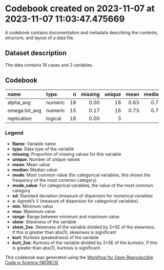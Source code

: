 Codebook created on 2023-11-07 at 2023-11-07 11:03:47.475669
================

A codebook contains documentation and metadata describing the contents,
structure, and layout of a data file.

## Dataset description

The data contains 18 cases and 3 variables.

## Codebook

| name          | type    |   n | missing | unique | mean | median |  mode | mode_value |   sd |    v |   min |  max | range |  skew | skew_2se | kurt | kurt_2se |
|:--------------|:--------|----:|--------:|-------:|-----:|-------:|------:|:-----------|-----:|-----:|------:|-----:|------:|------:|---------:|-----:|---------:|
| alpha_avg     | numeric |  18 |    0.00 |     18 | 0.63 |   0.72 |  0.72 |            | 0.44 |      | -1.01 | 0.95 |  1.96 | -2.73 |    -2.54 | 7.23 |     3.49 |
| omega.tot_avg | numeric |  15 |    0.17 |     16 | 0.73 |   0.74 |  0.74 |            | 0.18 |      |  0.20 | 0.95 |  0.75 | -1.39 |    -1.20 | 1.90 |     0.85 |
| replication   | logical |  18 |    0.00 |      3 |      |        | 12.00 | FALSE      |      | 0.44 |       |      |       |       |          |      |          |

### Legend

- **Name**: Variable name
- **type**: Data type of the variable
- **missing**: Proportion of missing values for this variable
- **unique**: Number of unique values
- **mean**: Mean value
- **median**: Median value
- **mode**: Most common value (for categorical variables, this shows the
  frequency of the most common category)
- **mode_value**: For categorical variables, the value of the most
  common category
- **sd**: Standard deviation (measure of dispersion for numerical
  variables
- **v**: Agresti’s V (measure of dispersion for categorical variables)
- **min**: Minimum value
- **max**: Maximum value
- **range**: Range between minimum and maximum value
- **skew**: Skewness of the variable
- **skew_2se**: Skewness of the variable divided by 2\*SE of the
  skewness. If this is greater than abs(1), skewness is significant
- **kurt**: Kurtosis (peakedness) of the variable
- **kurt_2se**: Kurtosis of the variable divided by 2\*SE of the
  kurtosis. If this is greater than abs(1), kurtosis is significant.

This codebook was generated using the [Workflow for Open Reproducible
Code in Science (WORCS)](https://osf.io/zcvbs/)
